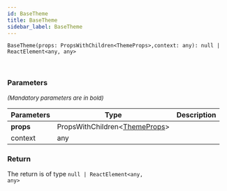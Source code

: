 ```yaml
---
id: BaseTheme
title: BaseTheme
sidebar_label: BaseTheme
---
```


```tsx
BaseTheme(props: PropsWithChildren<ThemeProps>,context: any): null | ReactElement<any, any>
```
<br/>



### Parameters

<font size="2"><i>(Mandatory parameters are in bold)</i></font>

| Parameters | Type | Description |
| --------- | ---- | ----------- |
| **props** | PropsWithChildren<[ThemeProps](/api2/types/ThemeProps.md)\> |  |
| context | any |  |


### Return



The return is of type <code>null | ReactElement<any, any\></code>